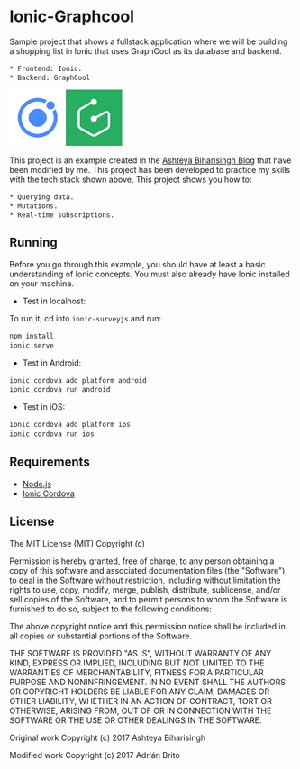 # Ionic-Graphcool

Sample project that shows a fullstack application where we will be building a shopping list in Ionic that uses GraphCool as its database and backend.

    * Frontend: Ionic.
    * Backend: GraphCool

![Technologies](readme_resources/technologies.png "Technologies")

This project is an example created in the [Ashteya Biharisingh Blog](https://gonehybrid.com/how-to-build-an-ionic-app-with-a-graphcool-backend-part-1/) that have been modified by me. This project has been developed to practice my skills with the tech stack shown above. This project shows you how to:

    * Querying data.
    * Mutations.
    * Real-time subscriptions.

## Running

Before you go through this example, you should have at least a basic understanding of Ionic concepts. You must also already have Ionic installed on your machine.

* Test in localhost:

To run it, cd into `ionic-surveyjs` and run:

```bash
npm install
ionic serve
```

* Test in Android: 

```bash
ionic cordova add platform android
ionic cordova run android
```

* Test in iOS: 

```bash
ionic cordova add platform ios
ionic cordova run ios
```

## Requirements

* [Node.js](http://nodejs.org/)
* [Ionic Cordova](https://ionicframework.com/docs/intro/installation/)

## License
   
The MIT License (MIT) Copyright (c)

Permission is hereby granted, free of charge, to any person obtaining a copy of this software and associated documentation files (the "Software"), to deal in the Software without restriction, including without limitation the rights to use, copy, modify, merge, publish, distribute, sublicense, and/or sell copies of the Software, and to permit persons to whom the Software is furnished to do so, subject to the following conditions:

The above copyright notice and this permission notice shall be included in all copies or substantial portions of the Software.

THE SOFTWARE IS PROVIDED "AS IS", WITHOUT WARRANTY OF ANY KIND, EXPRESS OR IMPLIED, INCLUDING BUT NOT LIMITED TO THE WARRANTIES OF MERCHANTABILITY, FITNESS FOR A PARTICULAR PURPOSE AND NONINFRINGEMENT. IN NO EVENT SHALL THE AUTHORS OR COPYRIGHT HOLDERS BE LIABLE FOR ANY CLAIM, DAMAGES OR OTHER LIABILITY, WHETHER IN AN ACTION OF CONTRACT, TORT OR OTHERWISE, ARISING FROM, OUT OF OR IN CONNECTION WITH THE SOFTWARE OR THE USE OR OTHER DEALINGS IN THE SOFTWARE.
   
Original work Copyright (c) 2017 Ashteya Biharisingh

Modified work Copyright (c) 2017 Adrián Brito
